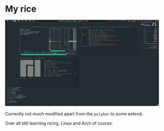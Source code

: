 # My rice

![](https://raw.githubusercontent.com/kittenparry/dot-files/master/extras/screenshot.png)

Currently not much modified apart from the `polybar` to some extend.

Over all still learning ricing, Linux and Arch of course.
